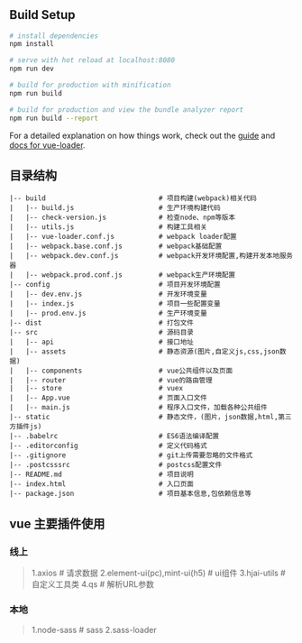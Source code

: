 #

>

## Build Setup

``` bash
# install dependencies
npm install

# serve with hot reload at localhost:8080
npm run dev

# build for production with minification
npm run build

# build for production and view the bundle analyzer report
npm run build --report
```

For a detailed explanation on how things work, check out the [guide](http://vuejs-templates.github.io/webpack/) and
[docs for vue-loader](http://vuejs.github.io/vue-loader).


## 目录结构
```
|-- build                            # 项目构建(webpack)相关代码
|   |-- build.js                     # 生产环境构建代码
|   |-- check-version.js             # 检查node、npm等版本
|   |-- utils.js                     # 构建工具相关
|   |-- vue-loader.conf.js           # webpack loader配置
|   |-- webpack.base.conf.js         # webpack基础配置
|   |-- webpack.dev.conf.js          # webpack开发环境配置,构建开发本地服务器
|   |-- webpack.prod.conf.js         # webpack生产环境配置
|-- config                           # 项目开发环境配置
|   |-- dev.env.js                   # 开发环境变量
|   |-- index.js                     # 项目一些配置变量
|   |-- prod.env.js                  # 生产环境变量
|-- dist                             # 打包文件
|-- src                              # 源码目录
|   |-- api                          # 接口地址
|   |-- assets                       # 静态资源(图片,自定义js,css,json数据)
|   |-- components                   # vue公共组件以及页面
|   |-- router                       # vue的路由管理
|   |-- store                        # vuex
|   |-- App.vue                      # 页面入口文件
|   |-- main.js                      # 程序入口文件，加载各种公共组件
|-- static                           # 静态文件，(图片，json数据,html,第三方插件js)
|-- .babelrc                         # ES6语法编译配置
|-- .editorconfig                    # 定义代码格式
|-- .gitignore                       # git上传需要忽略的文件格式
|-- .postcsssrc                      # postcss配置文件
|-- README.md                        # 项目说明
|-- index.html                       # 入口页面
|-- package.json                     # 项目基本信息,包依赖信息等
```

##  vue 主要插件使用
### 线上
>1.axios                              # 请求数据
>2.element-ui(pc),mint-ui(h5)         # ui组件
>3.hjai-utils                         # 自定义工具类
>4.qs                                 # 解析URL参数

### 本地
>1.node-sass                          # sass
>2.sass-loader

